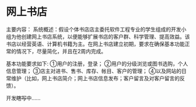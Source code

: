 # 网上书店
主要内容：
系统概述：假设个体书店店主委托软件工程专业的学生组成的开发小组为他创建网上书店系统，以便能够扩展书店的客户群、科学管理、提高效益。该书店以经营英语、计算机书籍为主。在网上书店建立初期，要求在确保基本功能正常的情况下，尽量简化，并且在2周内完成。

基本功能要求如下:
①用户的注册，登录；
②用户的分级浏览或图书选购，个人信息管理；
③店主对进书、售书、库存、帐目、客户的管理；
④以及网站的日常维护（比如，网上书店简介；网上书店信息发布；客户留言及对客户留言的反馈）。

开发~~瞎写~~中……
